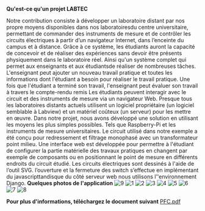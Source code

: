 **Qu'est-ce qu'un projet LABTEC**

Notre contribution consiste à développer un laboratoire distant par nos propre moyens
disponibles dans nos laboratoiresdu centre universitaire, permettant de commander des
instruments de mesure et de contrôler les circuits électriques à partir d’un navigateur
Internet, dans l’enceinte du campus et à distance. Grâce à ce système, les étudiants auront
la capacité de concevoir et de réaliser des expériences sans devoir être présents
physiquement dans le laboratoire réel. Ainsi qu'un système complet qui permet aux
enseignants et aux étudiantsde réaliser de nombreuses tâches. L'enseignant peut ajouter un
nouveau travail pratique et toutes les informations dont l'étudiant a besoin pour réaliser le
travail pratique.
Une fois que l'étudiant a terminé son travail, l'enseignant peut évaluer son travail à
travers le compte-rendu remis
Les étudiants peuvent interagir avec le circuit et des instruments de mesure via un
navigateur Web.
Presque tous les laboratoires distants actuels utilisent un logiciel propriétaire (un logiciel
semblable à Labview) et un matériel coûteux (un serveur) pour les mettre en œuvre.
Dans notre projet, nous avons développé une solution en utilisant les moyens les plus
simples possibles. Tels que Raspberry-Pi et les instruments de mesure universitaires. Le
circuit utilisé dans notre exemple a été conçu pour redressement et filtrage monophasé
avec un transformateur point milieu.
Une interface web est développée pour permettre à l'étudiant de configurer la partie
matérielle des travaux pratiques en changent par exemple de composants ou en
positionnant le point de mesure en différents endroits du circuit étudié. Les circuits
électriques sont dessinés à l'aide de l’outil SVG. l’ouverture et la fermeture des switch
s’effectue en implémentant du javascripttandisque du côté serveur web nous utilisons
l’'environnement Django.
**Quelques photos de l'application**
![9](https://user-images.githubusercontent.com/39880129/95535655-e426bb80-09e0-11eb-9783-c4489680e0f2.png)
![1](https://user-images.githubusercontent.com/39880129/95535668-edb02380-09e0-11eb-81d8-0d1709ae9d5b.png)
![2](https://user-images.githubusercontent.com/39880129/95535677-f143aa80-09e0-11eb-8979-c6a0be37e680.jpg)
![3](https://user-images.githubusercontent.com/39880129/95535684-f4d73180-09e0-11eb-88be-9cab5c361255.jpg)
![4](https://user-images.githubusercontent.com/39880129/95535692-f86ab880-09e0-11eb-9e26-4450928de2e8.jpg)
![5](https://user-images.githubusercontent.com/39880129/95535710-04ef1100-09e1-11eb-8a65-13700db472d0.png)
![6](https://user-images.githubusercontent.com/39880129/95535712-07516b00-09e1-11eb-8b9e-e3c1510a02ce.jpg)
![7](https://user-images.githubusercontent.com/39880129/95535722-0e787900-09e1-11eb-9652-7f988a5735ae.png)
![8](https://user-images.githubusercontent.com/39880129/95535725-120c0000-09e1-11eb-9e35-dfe0e70f9d21.png)


**Pour plus d'informations, téléchargez le document suivant**
[PFC.pdf](https://github.com/hemid32/django_labo/files/5352182/PFC.pdf)
